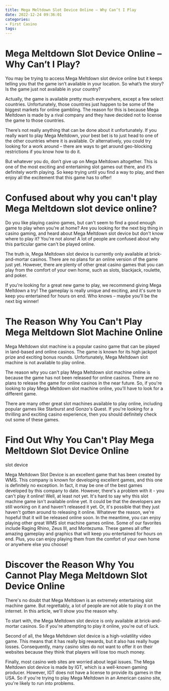 ```yaml
---
title: Mega Meltdown Slot Device Online – Why Can’t I Play
date: 2022-12-24 09:36:01
categories:
- First Casino
tags:
---
```



#  Mega Meltdown Slot Device Online – Why Can’t I Play?

You may be trying to access Mega Meltdown slot device online but it keeps telling you that the game isn’t available in your location. So what’s the story? Is the game just not available in your country?

Actually, the game is available pretty much everywhere, except a few select countries. Unfortunately, those countries just happen to be some of the biggest markets for online gambling. The reason for this is because Mega Meltdown is made by a rival company and they have decided not to license the game to those countries.

There’s not really anything that can be done about it unfortunately. If you really want to play Mega Meltdown, your best bet is to just head to one of the other countries where it is available. Or alternatively, you could try looking for a work around – there are ways to get around geo-blocking restrictions if you know how to do it.

But whatever you do, don’t give up on Mega Meltdown altogether. This is one of the most exciting and entertaining slot games out there, and it’s definitely worth playing. So keep trying until you find a way to play, and then enjoy all the excitement that this game has to offer!

#  Confused about why you can't play Mega Meltdown slot device online? 

Do you like playing casino games, but can't seem to find a good enough game to play when you're at home? Are you looking for the next big thing in casino gaming, and heard about Mega Meltdown slot device but don't know where to play it? You're not alone! A lot of people are confused about why this particular game can't be played online. 

The truth is, Mega Meltdown slot device is currently only available at brick-and-mortar casinos. There are no plans for an online version of the game just yet. However, there are plenty of other great casino games that you can play from the comfort of your own home, such as slots, blackjack, roulette, and poker. 

If you're looking for a great new game to play, we recommend giving Mega Meltdown a try! The gameplay is really unique and exciting, and it's sure to keep you entertained for hours on end. Who knows – maybe you'll be the next big winner!

#  The Reason Why You Can't Play Mega Meltdown Slot Machine Online 

Mega Meltdown slot machine is a popular casino game that can be played in land-based and online casinos. The game is known for its high jackpot prize and exciting bonus rounds. Unfortunately, Mega Meltdown slot machine is not available to play online.

The reason why you can't play Mega Meltdown slot machine online is because the game has not been released for online casinos. There are no plans to release the game for online casinos in the near future. So, if you're looking to play Mega Meltdown slot machine online, you'll have to look for a different game.

There are many other great slot machines available to play online, including popular games like Starburst and Gonzo's Quest. If you're looking for a thrilling and exciting casino experience, then you should definitely check out some of these games.

#  Find Out Why You Can't Play Mega Meltdown Slot Device Online 

slot device

Mega Meltdown Slot Device is an excellent game that has been created by WMS. This company is known for developing excellent games, and this one is definitely no exception. In fact, it may be one of the best games developed by this company to date. However, there's a problem with it - you can't play it online! Well, at least not yet.
It's hard to say why this slot machine game isn't available online yet. It could be that the developers are still working on it and haven't released it yet. Or, it's possible that they just haven't gotten around to releasing it online. Whatever the reason, we're hopeful that it will be released online soon.
In the meantime, you can enjoy playing other great WMS slot machine games online. Some of our favorites include Raging Rhino, Zeus III, and Montezuma. These games all offer amazing gameplay and graphics that will keep you entertained for hours on end. Plus, you can enjoy playing them from the comfort of your own home or anywhere else you choose!

#  Discover the Reason Why You Cannot Play Mega Meltdown Slot Device Online

There's no doubt that Mega Meltdown is an extremely entertaining slot machine game. But regrettably, a lot of people are not able to play it on the internet. In this article, we'll show you the reason why.

To start with, the Mega Meltdown slot device is only available at brick-and-mortar casinos. So if you're attempting to play it online, you're out of luck.

Second of all, the Mega Meltdown slot device is a high-volatility video game. This means that it has really big rewards, but it also has really huge losses. Consequently, many casino sites do not want to offer it on their websites because they think that players will lose too much money.

Finally, most casino web sites are worried about legal issues. The Mega Meltdown slot device is made by IGT, which is a well-known gaming producer. However, IGT does not have a license to provide its games in the USA. So if you're trying to play Mega Meltdown in an American casino site, you're likely to run into problems.